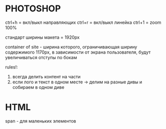 # PHOTOSHOP
ctrl+h = вкл/выкл направляющих
ctrl+r = вкл/выкл линейка
ctrl+1 = zoom 100%

стандарт ширины макета = 1920px

container of site - ширина которого, ограничивающая ширину содержимого
1170px, в зависимости от экрана пользователя, будут увеличиваться отступы по бокам

rules!:
1. всегда делить контент на части
2. если лого и текст в одном месте -> делим на разные дивы и собираем в одном диве

# HTML
span - для маленьких элементов